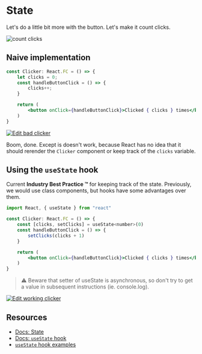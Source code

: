 # State

Let's do a little bit more with the button. Let's make it count clicks.

![count clicks](/assets/click_count.gif)

## Naive implementation

```jsx
const Clicker: React.FC = () => {
    let clicks = 0;
    const handleButtonClick = () => {
        clicks++;
    }

    return (
        <button onClick={handleButtonClick}>Clicked { clicks } times</button>
    )
}
```

[![Edit bad clicker](https://codesandbox.io/static/img/play-codesandbox.svg)](https://codesandbox.io/s/working-clicker-lri99?fontsize=14)

Boom, done. Except is doesn't work, because React has no idea that it should rerender the `Clicker` component or keep track of the `clicks` variable.

## Using the `useState` hook

Current **Industry Best Practice ™** for keeping track of the state. Previously, we would use class components, but hooks have some advantages over them.

```jsx
import React, { useState } from "react"

const Clicker: React.FC = () => {
    const [clicks, setClicks] = useState<number>(0)
    const handleButtonClick = () => {
        setClicks(clicks + 1)
    }

    return (
        <button onClick={handleButtonClick}>Clicked { clicks } times</button>
    )
}
```

> :warning: Beware that setter of useState is asynchronous, so don't try to get a value in subsequent instructions (ie. console.log).

[![Edit working clicker](https://codesandbox.io/static/img/play-codesandbox.svg)](https://codesandbox.io/s/stupefied-dawn-y5bdl?fontsize=14)

## Resources

- [Docs: State](https://reactjs.org/docs/faq-state.html)
- [Docs: `useState` hook](https://reactjs.org/docs/hooks-state.html)
- [`useState` hook examples](https://daveceddia.com/usestate-hook-examples/)
